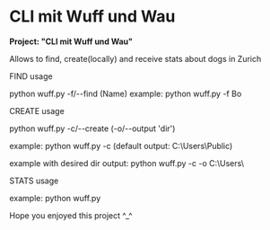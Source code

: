 # CLI mit Wuff und Wau
<b>Project: "CLI mit Wuff und Wau"</b>

Allows to find, create(locally) and receive stats about dogs in Zurich

FIND usage

python wuff.py -f/--find (Name)
example: python wuff.py -f Bo

CREATE usage

python wuff.py -c/--create (-o/--output 'dir')

example: python wuff.py -c (default output: C:\Users\Public)

example with desired dir output: python wuff.py -c -o C:\Users\

STATS usage

example: python wuff.py

Hope you enjoyed this project ^_^

